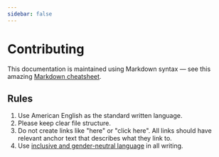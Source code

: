 ```yaml
---
sidebar: false
---
```


# Contributing

This documentation is maintained using Markdown syntax — see this amazing [Markdown cheatsheet](https://github.com/adam-p/markdown-here/wiki/Markdown-Cheatsheet).

## Rules

1. Use American English as the standard written language.
1. Please keep clear file structure.
1. Do not create links like "here" or "click here". All links should have relevant anchor text that describes what they link to.
1. Use [inclusive and gender-neutral language](https://techwhirl.com/gender-neutral-technical-writing/) in all writing.
